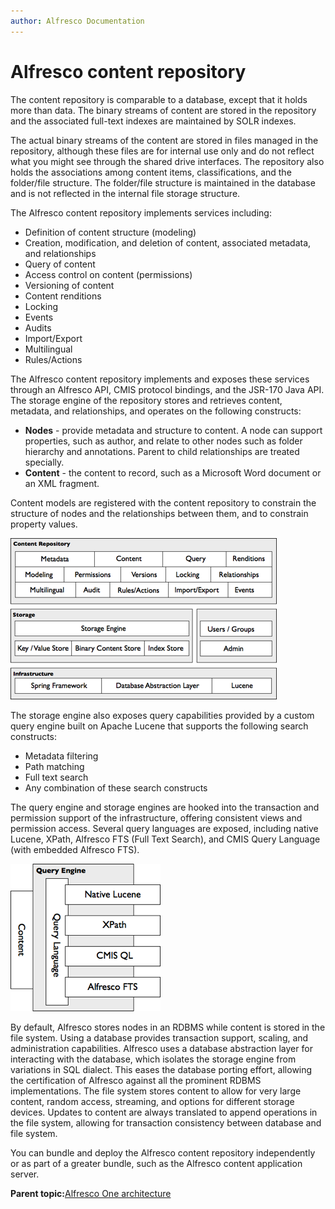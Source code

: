 ```yaml
---
author: Alfresco Documentation
---
```


# Alfresco content repository

The content repository is comparable to a database, except that it holds more than data. The binary streams of content are stored in the repository and the associated full-text indexes are maintained by SOLR indexes.

The actual binary streams of the content are stored in files managed in the repository, although these files are for internal use only and do not reflect what you might see through the shared drive interfaces. The repository also holds the associations among content items, classifications, and the folder/file structure. The folder/file structure is maintained in the database and is not reflected in the internal file storage structure.

The Alfresco content repository implements services including:

-   Definition of content structure \(modeling\)
-   Creation, modification, and deletion of content, associated metadata, and relationships
-   Query of content
-   Access control on content \(permissions\)
-   Versioning of content
-   Content renditions
-   Locking
-   Events
-   Audits
-   Import/Export
-   Multilingual
-   Rules/Actions

The Alfresco content repository implements and exposes these services through an Alfresco API, CMIS protocol bindings, and the JSR-170 Java API. The storage engine of the repository stores and retrieves content, metadata, and relationships, and operates on the following constructs:

-   **Nodes** - provide metadata and structure to content. A node can support properties, such as author, and relate to other nodes such as folder hierarchy and annotations. Parent to child relationships are treated specially.
-   **Content** - the content to record, such as a Microsoft Word document or an XML fragment.

Content models are registered with the content repository to constrain the structure of nodes and the relationships between them, and to constrain property values.

![](../images/2-3.png)

The storage engine also exposes query capabilities provided by a custom query engine built on Apache Lucene that supports the following search constructs:

-   Metadata filtering
-   Path matching
-   Full text search
-   Any combination of these search constructs

The query engine and storage engines are hooked into the transaction and permission support of the infrastructure, offering consistent views and permission access. Several query languages are exposed, including native Lucene, XPath, Alfresco FTS \(Full Text Search\), and CMIS Query Language \(with embedded Alfresco FTS\).

![](../images/2-4.png)

By default, Alfresco stores nodes in an RDBMS while content is stored in the file system. Using a database provides transaction support, scaling, and administration capabilities. Alfresco uses a database abstraction layer for interacting with the database, which isolates the storage engine from variations in SQL dialect. This eases the database porting effort, allowing the certification of Alfresco against all the prominent RDBMS implementations. The file system stores content to allow for very large content, random access, streaming, and options for different storage devices. Updates to content are always translated to append operations in the file system, allowing for transaction consistency between database and file system.

You can bundle and deploy the Alfresco content repository independently or as part of a greater bundle, such as the Alfresco content application server.

**Parent topic:**[Alfresco One architecture](../concepts/alfresco-arch-about.md)

